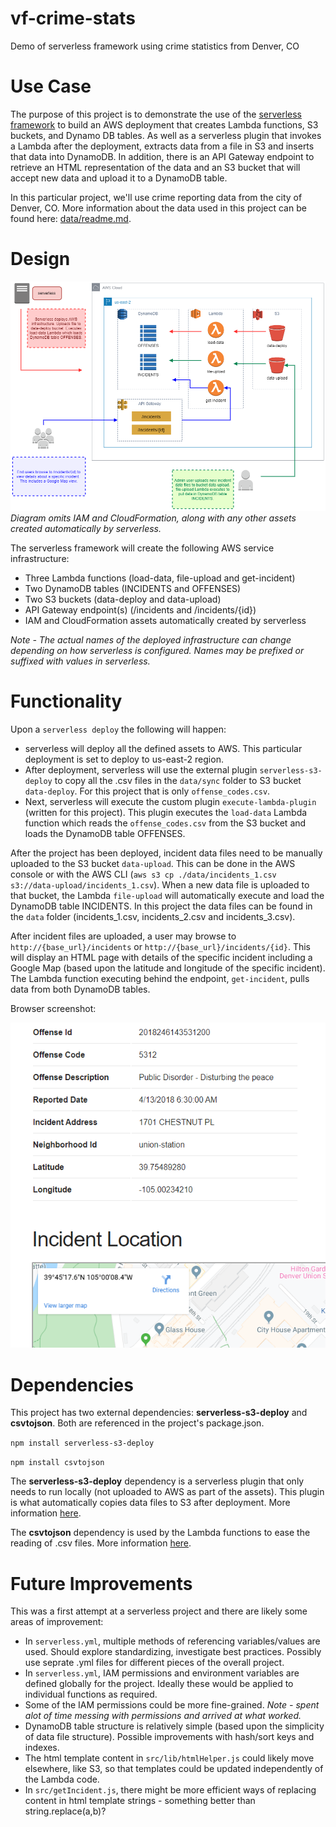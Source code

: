 # vf-crime-stats
Demo of serverless framework using crime statistics from Denver, CO

# Use Case
The purpose of this project is to demonstrate the use of the [serverless framework](https://serverless.com/) to build an AWS deployment that
creates Lambda functions, S3 buckets, and Dynamo DB tables. As well as a serverless plugin that invokes a Lambda after the deployment, extracts data from a file in S3 and inserts that data into DynamoDB. In addition, there is an API Gateway endpoint to retrieve an HTML representation of the data and an S3 bucket that will accept new data and upload it to a DynamoDB table.

In this particular project, we'll use crime reporting data from the city of Denver, CO. More information about the data used in this project can be found here: [data/readme.md](data/readme.md).

# Design
![](diagrams/vf-crime-stats.png)
*Diagram omits IAM and CloudFormation, along with any other assets created automatically by serverless.*

The serverless framework will create the following AWS service infrastructure:

- Three Lambda functions (load-data, file-upload and  get-incident)
- Two DynamoDB tables (INCIDENTS and OFFENSES)
- Two S3 buckets (data-deploy and data-upload)
- API Gateway endpoint(s) (/incidents and /incidents/{id})
- IAM and CloudFormation assets automatically created by serverless

*Note - The actual names of the deployed infrastructure can change depending on how serverless is configured. Names may be prefixed or suffixed with values in serverless.*


# Functionality
Upon a `serverless deploy` the following will happen:
- serverless will deploy all the defined assets to AWS. This particular deployment is set to deploy to us-east-2 region.
- After deployment, serverless will use the external plugin `serverless-s3-deploy` to copy all the .csv files in the `data/sync` folder to S3 bucket `data-deploy`. For this project that is only `offense_codes.csv`.
- Next, serverless will execute the custom plugin `execute-lambda-plugin` (written for this project). This plugin executes the `load-data` Lambda function which reads the `offense_codes.csv` from the S3 bucket and loads the DynamoDB table OFFENSES.

After the project has been deployed, incident data files need to be manually uploaded to the S3 bucket `data-upload`. This can be done in the AWS console or with the AWS CLI (`aws s3 cp ./data/incidents_1.csv s3://data-upload/incidents_1.csv`). When a new data file is uploaded to that bucket, the Lambda `file-upload` will automatically execute and load the DynamoDB table INCIDENTS. In this project the data files can be found in the `data` folder (incidents_1.csv, incidents_2.csv and incidents_3.csv).

After incident files are uploaded, a user may browse to `http://{base_url}/incidents` or `http://{base_url}/incidents/{id}`. This will display an HTML page with details of the specific incident including a Google Map (based upon the latitude and longitude of the specific incident). The Lambda function executing behind the endpoint, `get-incident`, pulls data from both DynamoDB tables.

Browser screenshot:

![](diagrams/screenshot.png)

# Dependencies
This project has two external dependencies: **serverless-s3-deploy** and **csvtojson**. Both are referenced in the project's package.json.

`
npm install serverless-s3-deploy
`

`
npm install csvtojson
`

The **serverless-s3-deploy** dependency is a serverless plugin that only needs to run locally (not uploaded to AWS as part of the assets). This plugin is what automatically copies data files to S3 after deployment. More information
[here](https://github.com/funkybob/serverless-s3-deploy).

The **csvtojson** dependency is used by the Lambda functions to ease the reading of .csv files. More information
[here](https://github.com/Keyang/node-csvtojson).

# Future Improvements
This was a first attempt at a serverless project and there are likely some areas of improvement:

- In `serverless.yml`, multiple methods of referencing variables/values are used. Should explore standardizing, investigate best practices. Possibly use seprate .yml files for different pieces of the overall project.
- In `serverless.yml`, IAM permissions and environment variables are defined globally for the project. Ideally these would be applied to individual functions as required.
- Some of the IAM permissions could be more fine-grained. *Note - spent alot of time messing with permissions and arrived at what worked.*
- DynamoDB table structure is relatively simple (based upon the simplicity of data file structure). Possible improvements with hash/sort keys and indexes.
- The html template content in `src/lib/htmlHelper.js` could likely move elsewhere, like S3, so that templates could be updated independently of the Lambda code.
- In `src/getIncident.js`, there might be more efficient ways of replacing content in html template strings - something better than string.replace(a,b)?
